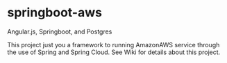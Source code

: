 # springboot-aws
Angular.js, Springboot, and Postgres

This project just you a framework to running AmazonAWS service through the use of Spring and Spring Cloud.  See Wiki for details about this project. 
